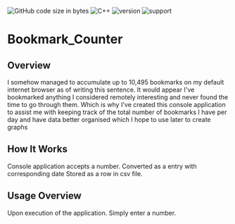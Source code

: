 ![GitHub code size in bytes](https://img.shields.io/github/languages/code-size/Anthony-T-N/Bookmark_Counter)
![C++](https://img.shields.io/badge/Language-C%2B%2B-ff69b4)
![version](https://img.shields.io/badge/version-1.0.0-yellow.svg)
![support](https://img.shields.io/badge/OS-Windows-orange.svg)

# Bookmark_Counter

Overview
-
I somehow managed to accumulate up to 10,495 bookmarks on my default internet browser as of writing this sentence. It would appear I've bookmarked anything I considered remotely interesting and never found the time to go through them. Which is why I've created this console application to assist me with keeping track of the total number of bookmarks I have per day and have data better organised which I hope to use later to create graphs 

How It Works
-
Console application accepts a number.
Converted as a entry with corresponding date
Stored as a row in csv file.

Usage Overview
-
Upon execution of the application. Simply enter a number.
